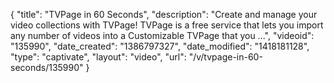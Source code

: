 {
    "title": "TVPage in 60 Seconds",
    "description": "Create and manage your video collections with TVPage! TVPage is a free service that lets you import any number of videos into a Customizable TVPage that you ...",
    "videoid": "135990",
    "date_created": "1386797327",
    "date_modified": "1418181128",
    "type": "captivate",
    "layout": "video",
    "url": "\/v\/tvpage-in-60-seconds\/135990"
}